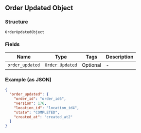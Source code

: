 ## Order Updated Object

### Structure

`OrderUpdatedObject`

### Fields

| Name | Type | Tags | Description |
|  --- | --- | --- | --- |
| `order_updated` | [`Order Updated`](/doc/models/order-updated.md) | Optional | - |

### Example (as JSON)

```json
{
  "order_updated": {
    "order_id": "order_id6",
    "version": 176,
    "location_id": "location_id4",
    "state": "COMPLETED",
    "created_at": "created_at2"
  }
}
```

